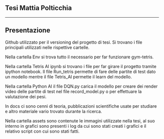 **Tesi Mattia Polticchia**
---
---

Presentazione
---

Github utilizzato per il versioning del progetto di tesi.
Si trovano i file principali utilizzati nelle rispettive cartelle.

Nella cartella Env si trova tutto il necessario per far funzionare gym-tetris.

Nella cartella Tetris AI ipynb si trovano i file per far girare il progetto tramite ipython notebook.
Il file Run_tetris permette di fare delle partite di test dato un modello mentre il file Tetris_AI permette il learn del modello.

Nella cartella Python AI il file DQN.py carica il modello per creare dei render video delle partite di test nel file record_model.py o per effettuare la valutazione dei pesi.

In docs ci sono cenni di teoria, pubblicazioni scientifiche usate per studiare e altro materiale vario trovato durante la ricerca.

Nella cartella assets sono contenute le immagini utilizzate nella tesi, al suo interno in grafici sono presenti i log da cui sono stati creati i grafici e il relativo script con cui sono stati fatti.
